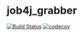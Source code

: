 # job4j_grabber
[![Build Status](https://travis-ci.org/Ox1D666/job4j_grabber.svg?branch=master)](https://travis-ci.org/Ox1D666/job4j_grabber)
[![codecov](https://codecov.io/gh/Ox1D666/job4j_grabber/branch/master/graph/badge.svg)](https://codecov.io/gh/Ox1D666/job4j_grabber)